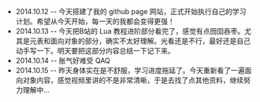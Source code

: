 - 2014.10.12 -- 今天搭建了我的 github page 网站，正式开始执行自己的学习计划。希望从今天开始，每一天的我都会变得更强！
- 2014.10.13 -- 今天把B站的 Lua 教程进阶部分看完了，感觉有点囫囵吞枣。尤其是元表和面向对象的部分，确实不太好理解。光看还是不行，最好还是自己动手写一下。明天要把这部分内容总结一下记下来。
- 2014.10.14 -- 胀气好难受 QAQ
- 2014.10.15 -- 昨天身体实在是不舒服，学习进度拖延了。今天重新看了一遍面向对象内容，感觉视频里讲的不是非常清晰，于是去找了点其他资料，继续努力理解中...
